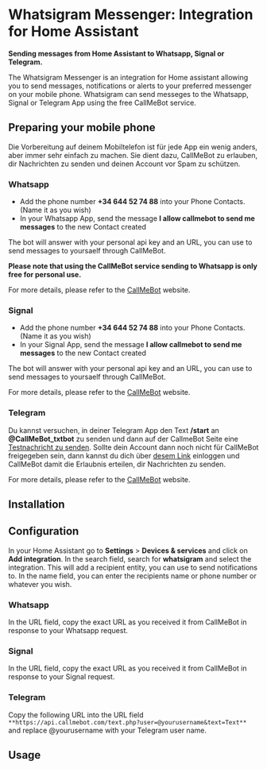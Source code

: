 # Whatsigram Messenger: Integration for Home Assistant
**Sending messages from Home Assistant to Whatsapp, Signal or Telegram.**

The Whatsigram Messenger is an integration for Home assistant allowing you to send messages, notifications or alerts to your preferred messenger on your mobile phone. Whatsigram can send messeges to the Whatsapp, Signal or Telegram App using the free CallMeBot service.

## Preparing your mobile phone

Die Vorbereitung auf deinem Mobiltelefon ist für jede App ein wenig anders, aber immer sehr einfach zu machen. Sie dient dazu, CallMeBot zu erlauben, dir Nachrichten zu senden und deinen Account vor Spam zu schützen.

### Whatsapp

- Add the phone number **+34 644 52 74 88** into your Phone Contacts. (Name it as you wish)
- In your Whatsapp App, send the message **I allow callmebot to send me messages** to the new Contact created

The bot will answer with your personal api key and an URL, you can use to send messages to yoursaelf through CallMeBot.

**Please note that using the CallMeBot service sending to Whatsapp is only free for personal use.**

For more details, please refer to the [CallMeBot](https://www.callmebot.com/blog/free-api-whatsapp-messages/) website.

### Signal

- Add the phone number **+34 644 52 74 88** into your Phone Contacts. (Name it as you wish)
- In your Signal App, send the message **I allow callmebot to send me messages** to the new Contact created

The bot will answer with your personal api key and an URL, you can use to send messages to yoursaelf through CallMeBot.

For more details, please refer to the [CallMeBot](https://www.callmebot.com/blog/free-api-signal-send-messages/) website.

### Telegram

Du kannst versuchen, in deiner Telegram App den Text **/start** an **@CallMeBot_txtbot** zu senden und dann auf der CallmeBot Seite eine [Testnachricht zu senden](https://www.callmebot.com/blog/telegram-text-messages-from-browser/#google_vignette). Sollte dein Account dann noch nicht für CallMeBot freigegeben sein, dann kannst du dich über [desem Link](https://api2.callmebot.com/txt/login.php) einloggen und CallMeBot damit die Erlaubnis erteilen, dir Nachrichten zu senden.

For more details, please refer to the [CallMeBot](https://www.callmebot.com/blog/telegram-text-messages/) website.


## Installation


## Configuration

In your Home Assistant go to **Settings** > **Devices & services** and click on **Add integration**. In the search field, search for **whatsigram** and select the integration. This will add a recipient entity, you can use to send notifications to. In the name field, you can enter the recipients name or phone number or whatever you wish.

### Whatsapp

In the URL field, copy the exact URL as you received it from CallMeBot in response to your Whatsapp request.

### Signal

In the URL field, copy the exact URL as you received it from CallMeBot in response to your Signal request.

### Telegram

Copy the following URL into the URL field `**https://api.callmebot.com/text.php?user=@yourusername&text=Text**` and replace @yourusername with your Telegram user name.


## Usage

